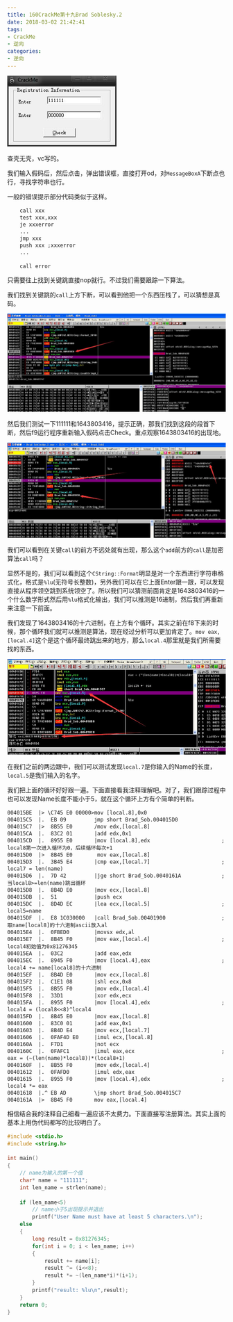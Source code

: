 ```yaml
---
title: 160CrackMe第十九Brad Soblesky.2
date: 2018-03-02 21:42:41
tags:
- CrackMe
- 逆向
categories:
- 逆向
---
```


![](https://raw.githubusercontent.com/akkuman/pic/master/img/c0264382gy1foyrcq7eydj207004jgli.jpg)
<!--more-->

查壳无壳，vc写的。  

我们输入假码后，然后点击，弹出错误框，直接打开od，对`MessageBoxA`下断点也行，寻找字符串也行。

一般的错误提示部分代码类似于这样。
```
    call xxx
    test xxx,xxx
    je xxxerror
    ...
    jmp xxx
    push xxx ;xxxerror
    ...

    call error
```
只需要往上找到关键跳直接nop就行。不过我们需要跟踪一下算法。

我们找到关键跳的`call`上方下断，可以看到他把一个东西压栈了，可以猜想是真码。

![](https://raw.githubusercontent.com/akkuman/pic/master/img/c0264382gy1foyroy9x6yj20zm0g1ae2.jpg)

然后我们测试一下111111和1643803416，提示正确，那我们找到这段的段首下断，然后f9运行程序重新输入假码点击Check。重点观察1643803416的出现地。

![](https://raw.githubusercontent.com/akkuman/pic/master/img/c0264382gy1foyrt7stnaj20wx0ecdj6.jpg)

我们可以看到在关键`call`的前方不远处就有出现，那么这个`add`前方的`call`是加密算法`call`吗？

显然不是的，我们可以看到这个`CString::Format`明显是对一个东西进行字符串格式化，格式是`%lu`(无符号长整数)，另外我们可以在它上面Enter跟一跟，可以发现直接从程序领空跳到系统领空了。所以我们可以猜测前面肯定是1643803416的一个什么数学形式然后用`%lu`格式化输出，我们可以推测是16进制，然后我们再重新来注意一下前面。

我们发现了1643803416的十六进制，在上方有个循环。其实之前在f8下来的时候，那个循环我们就可以推测是算法，现在经过分析可以更加肯定了。`mov eax,[local.4]`这个是这个循环最终跳出来的地方，那么`local.4`那里就是我们所需要找的东西。

![](https://raw.githubusercontent.com/akkuman/pic/master/img/c0264382gy1foys1xvfuoj20rb0bwgnu.jpg)

在我们之前的两边跟中，我们可以测试发现`local.7`是你输入的Name的长度，`local.5`是我们输入的名字。

我们把上面的循环好好跟一遍。下面直接看我注释理解吧。对了，我们跟踪过程中也可以发现Name长度不能小于5，就在这个循环上方有个简单的判断。

```
004015BE  |> \C745 E0 00000>mov [local.8],0x0
004015C5  |.  EB 09         jmp short Brad_Sob.004015D0
004015C7  |>  8B55 E0       /mov edx,[local.8]
004015CA  |.  83C2 01       |add edx,0x1
004015CD  |.  8955 E0       |mov [local.8],edx                       ;  local8第一次进入循环为0，后续循环每次+1
004015D0  |>  8B45 E0        mov eax,[local.8]
004015D3  |.  3B45 E4       |cmp eax,[local.7]                       ;  local7 = len(name)
004015D6  |.  7D 42         |jge short Brad_Sob.0040161A             ;  当local8>=len(name)跳出循环
004015D8  |.  8B4D E0       |mov ecx,[local.8]
004015DB  |.  51            |push ecx
004015DC  |.  8D4D EC       |lea ecx,[local.5]                       ;  local5=name
004015DF  |.  E8 1C030000   |call Brad_Sob.00401900                  ;  取name[local8]的十六进制ascii放入al
004015E4  |.  0FBED0        |movsx edx,al
004015E7  |.  8B45 F0       |mov eax,[local.4]                       ;  local4初始值为0x81276345
004015EA  |.  03C2          |add eax,edx
004015EC  |.  8945 F0       |mov [local.4],eax                       ;  local4 += name[local8]的十六进制
004015EF  |.  8B4D E0       |mov ecx,[local.8]
004015F2  |.  C1E1 08       |shl ecx,0x8
004015F5  |.  8B55 F0       |mov edx,[local.4]
004015F8  |.  33D1          |xor edx,ecx
004015FA  |.  8955 F0       |mov [local.4],edx                       ;  local4 = (local8<<8)^local4
004015FD  |.  8B45 E0       |mov eax,[local.8]
00401600  |.  83C0 01       |add eax,0x1
00401603  |.  8B4D E4       |mov ecx,[local.7]
00401606  |.  0FAF4D E0     |imul ecx,[local.8]
0040160A  |.  F7D1          |not ecx
0040160C  |.  0FAFC1        |imul eax,ecx                            ;  eax = (~(len(name)*local8))*(local8+1)
0040160F  |.  8B55 F0       |mov edx,[local.4]
00401612  |.  0FAFD0        |imul edx,eax
00401615  |.  8955 F0       |mov [local.4],edx                       ;  local4 *= eax
00401618  |.^ EB AD         \jmp short Brad_Sob.004015C7
0040161A  |>  8B45 F0       mov eax,[local.4]

```

相信结合我的注释自己细看一遍应该不太费力。下面直接写注册算法。其实上面的基本上用伪代码都写的比较明白了。

```c
#include <stdio.h>
#include <string.h>

int main()
{
	// name为输入的第一个值 
	char* name = "111111";
	int len_name = strlen(name);
	
	if (len_name<5)
		// name小于5出现提示并退出 
		printf("User Name must have at least 5 characters.\n");
	else
	{
		long result = 0x81276345;
		for(int i = 0; i < len_name; i++)
		{
			result += name[i];
			result ^= (i<<8);
			result *= ~(len_name*i)*(i+1);
		}
		printf("result: %lu\n",result);
	}
	return 0;
}
```